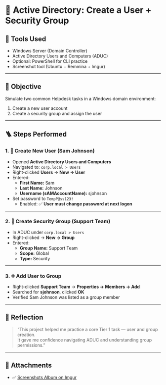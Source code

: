 
# 👥 Active Directory: Create a User + Security Group

## 🧰 Tools Used
- Windows Server (Domain Controller)
- Active Directory Users and Computers (ADUC)
- Optional: PowerShell for CLI practice
- Screenshot tool (Ubuntu + Remmina + Imgur)

---

## 🎯 Objective

Simulate two common Helpdesk tasks in a Windows domain environment:

1. Create a new user account  
2. Create a security group and assign the user

---

## 🪜 Steps Performed

### 1. 👤 Create New User (Sam Johnson)
- Opened **Active Directory Users and Computers**
- Navigated to: `corp.local > Users`
- Right-clicked **Users** → **New → User**
- Entered:
  - **First Name:** Sam  
  - **Last Name:** Johnson  
  - **Username (sAMAccountName):** sjohnson
- Set password to `TempP@ss123!`
  - Enabled: ✅ **User must change password at next logon**

---

### 2. 🏢 Create Security Group (Support Team)
- In ADUC under `corp.local > Users`
- Right-clicked → **New → Group**
- Entered:
  - **Group Name:** Support Team  
  - **Scope:** Global  
  - **Type:** Security

---

### 3. ➕ Add User to Group
- Right-clicked **Support Team** → **Properties → Members → Add**
- Searched for **sjohnson**, clicked **OK**
- Verified Sam Johnson was listed as a group member

---

## 📝 Reflection

> “This project helped me practice a core Tier 1 task — user and group creation.  
> It gave me confidence navigating ADUC and understanding group permissions.”

---

## 📎 Attachments 
- ✅ [Screenshots Album on Imgur](https://imgur.com/gallery/help-desk-project-3-xBBBGv3)
